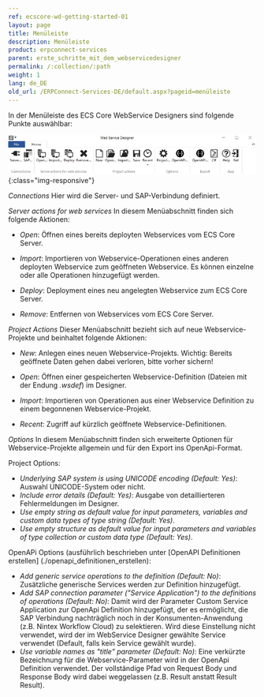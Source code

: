 ```yaml
---
ref: ecscore-wd-getting-started-01
layout: page
title: Menüleiste
description: Menüleiste
product: erpconnect-services
parent: erste_schritte_mit_dem_webservicedesigner
permalink: /:collection/:path
weight: 1
lang: de_DE
old_url: /ERPConnect-Services-DE/default.aspx?pageid=menüleiste
---
```


In der Menüleiste des ECS Core WebService Designers sind folgende Punkte auswählbar:

![WSD-11](/img/content/ecscore-wsd_11.jpg){:class="img-responsive"}


*Connections*
Hier wird die Server- und SAP-Verbindung definiert.

*Server actions for web services*
In diesem Menüabschnitt finden sich folgende Aktionen:
- *Open*: Öffnen eines bereits deployten Webservices vom ECS Core Server.

- *Import*: Importieren von Webservice-Operationen eines anderen deployten Webservice zum geöffneten Webservice. Es können einzelne oder alle Operationen hinzugefügt werden. 

- *Deploy*: Deployment eines neu angelegten Webservice zum ECS Core Server. 

- *Remove*: Entfernen von Webservices vom ECS Core Server. 
  

*Project Actions*
Dieser Menüabschnitt bezieht sich auf neue Webservice-Projekte und beinhaltet folgende Aktionen:

- *New*: Anlegen eines neuen Webservice-Projekts. Wichtig: Bereits geöffnete Daten gehen dabei verloren, bitte vorher sichern!

- *Open*: Öffnen einer gespeicherten Webservice-Definition (Dateien mit der Endung *.wsdef*) im Designer.

- *Import*: Importieren von Operationen aus einer Webservice Definition zu einem begonnenen Webservice-Projekt.

- *Recent*: Zugriff auf kürzlich geöffnete Webservice-Definitionen.

*Options*
In diesem Menüabschnitt finden sich erweiterte Optionen für Webservice-Projekte allgemein und für den Export ins OpenApi-Format.

Project Options:
- *Underlying SAP system is using UNICODE encoding (Default: Yes)*: Auswahl UNICODE-System oder nicht.
- *Include error details (Default: Yes)*: Ausgabe von detaillierteren Fehlermeldungen im Designer.
- *Use empty string as default value for input parameters, variables and custom data types of type string (Default: Yes)*.
- *Use empty structure as default value for input parameters and variables of type collection or custom data type (Default: Yes)*.

OpenAPi Options (ausführlich beschrieben unter [OpenAPI Definitionen erstellen] (./openapi_definitionen_erstellen):
- *Add generic service operations to the definition (Default: No)*: Zusätzliche generische Services werden zur Definition hinzugefügt.
- *Add SAP connection parameter ("Service Application") to the definitions of operations (Default: No)*: Damit wird der Parameter Custom Service Application zur OpenApi Definition hinzugefügt, der es ermöglicht, die SAP Verbindung nachträglich noch in der Konsumenten-Anwendung (z.B. Nintex Workflow Cloud) zu selektieren. Wird diese Einstellung nicht verwendet, wird der im WebService Designer gewählte Service verwendet (Default, falls kein Service gewählt wurde). <br>
- *Use variable names as "title" parameter (Default: No)*: Eine verkürzte Bezeichnung für die Webservice-Parameter wird in der OpenApi Definition verwendet. Der vollständige Pfad von Request Body und Response Body wird dabei weggelassen (z.B. Result anstatt Result Result).


       

  